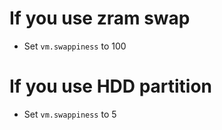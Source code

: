 # If you use zram swap
* Set `vm.swappiness` to 100
# If you use HDD partition
* Set `vm.swappiness` to 5